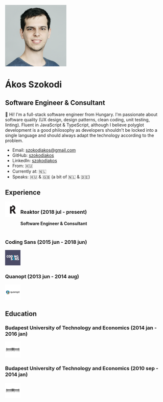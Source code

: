 <img src="profile.png" width="200"></img>

# Ákos Szokodi

## Software Engineer & Consultant

👋 Hi! I'm a full-stack software engineer from Hungary. I'm passionate about software quality (UX design, design patterns, clean coding, unit testing, linting). Fluent in JavaScript & TypeScript, although I believe polyglot development is a good philosophy as developers shouldn't be locked into a single language and should always adapt the technology according to the problem.

* Email: [szokodiakos@gmail.com](mailto:szokodiakos+cv@gmail.com)
* GitHub: [szokodiakos](https://github.com/szokodiakos)
* LinkedIn: [szokodiakos](https://linkedin.com/in/szokodiakos)
* From: 🇭🇺
* Currently at: 🇳🇱
* Speaks: 🇭🇺 & 🇬🇧 (a bit of 🇳🇱 & 🇩🇪)

## Experience

<div style="display:flex;">
<img src="reaktor.png" width="50" height="50"></img>
<div>

### Reaktor (2018 jul - present)

#### Software Engineer & Consultant
</div>
</div>

### Coding Sans (2015 jun - 2018 jun)

<img src="codingsans.png" width="50"></img>

### Quanopt (2013 jun - 2014 aug)

<img src="quanopt.png" width="50"></img>

## Education

### Budapest University of Technology and Economics (2014 jan - 2016 jan)

<img src="bme.png" width="50"></img>

### Budapest University of Technology and Economics (2010 sep - 2014 jan)

<img src="bme.png" width="50"></img>
